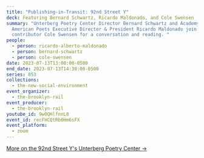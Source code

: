 ```yaml
---
title: "Publishing-in-Transit: 92nd Street Y"
deck: Featuring Bernard Schwartz, Ricardo Maldonado, and Cole Swensen
summary: "Unterberg Poetry Center Director Bernard Schwartz and Academy of
  American Poets Executive Director & President Ricardo Maldonado join Rail
  contributor Cole Swensen for a conversation and reading. "
people:
  - person: ricardo-alberto-maldonado
  - person: bernard-schwartz
  - person: cole-swensen
date: 2023-07-13T13:00:00-0500
end_date: 2023-07-13T14:30:00-0500
series: 853
collections:
  - the-new-social-environment
event_organizer:
  - the-brooklyn-rail
event_producer:
  - the-brooklyn-rail
youtube_id: 9wOQHlfnnL8
event_id: recFHCQtRb0Hm6sFX
event_platform:
  - zoom
---
```

[M﻿ore on the 92nd Street Y's Unterberg Poetry Center →](https://www.92ny.org/poetry)